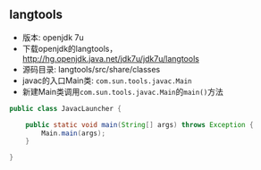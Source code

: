 ## langtools

* 版本: openjdk 7u
* 下载openjdk的langtools，http://hg.openjdk.java.net/jdk7u/jdk7u/langtools
* 源码目录: langtools/src/share/classes
* javac的入口Main类: `com.sun.tools.javac.Main`
* 新建Main类调用`com.sun.tools.javac.Main`的`main()`方法

```java
public class JavacLauncher {

    public static void main(String[] args) throws Exception {
        Main.main(args);
    }

}
```
